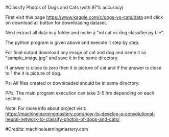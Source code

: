 #Classify Photos of Dogs and Cats (with 97% accuracy)

First visit this page  https://www.kaggle.com/c/dogs-vs-cats/data  and click on download all button for downloading dataset.

Next extract all data in a folder and make a "ml cat vs dog classifier.py file".

The python program is given above and execute it step by step.

For final output download any image of cat and dog and name it as "sample_image.jpg" and save it in the same directory.

If answer is close to zero then it is picture of cat and if the answer is close to 1 the it is picture of dog.


Ps: All files created or downloaded should be in same directory.

PPs: The main program execution can take 3-5 hrs depending on each system.

Note: For more info about project visit: https://machinelearningmastery.com/how-to-develop-a-convolutional-neural-network-to-classify-photos-of-dogs-and-cats/


#Credits: machinelearningmastery.com
